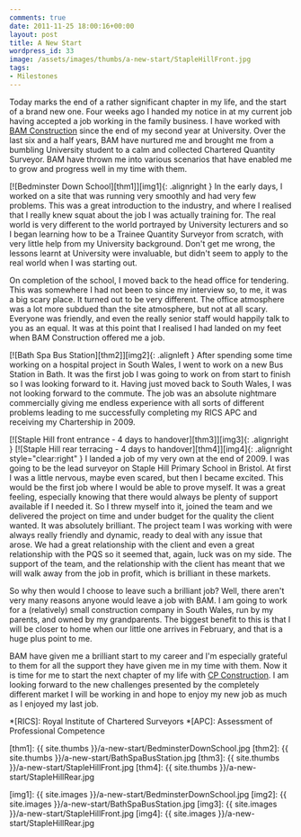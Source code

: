 ```yaml
---
comments: true
date: 2011-11-25 18:00:16+00:00
layout: post
title: A New Start
wordpress_id: 33
image: /assets/images/thumbs/a-new-start/StapleHillFront.jpg
tags:
- Milestones
---
```


Today marks the end of a rather significant chapter in my life, and the start of a brand new one. 
Four weeks ago I handed my notice in at my current job having accepted a job working in the family 
business. I have worked with [BAM Construction][bam] since the end of my second year at University. 
Over the last six and a half years, BAM have nurtured me and brought me from a bumbling University 
student to a calm and collected Chartered Quantity Surveyor. BAM have thrown me into various 
scenarios that have enabled me to grow and progress well in my time with them.

[![Bedminster Down School][thm1]][img1]{: .alignright }
In the early days, I worked on a site that was running very smoothly and had very few problems. This
was a great introduction to the industry, and where I realised that I really knew squat about the
job I was actually training for. The real world is very different to the world portrayed by
University lecturers and so I began learning how to be a Trainee Quantity Surveyor from scratch,
with very little help from my University background. Don't get me wrong, the lessons learnt at
University were invaluable, but didn't seem to apply to the real world when I was starting out.

On completion of the school, I moved back to the head office for tendering. This was somewhere I 
had not been to since my interview so, to me, it was a big scary place. It turned out to be very 
different. The office atmosphere was a lot more subdued than the site atmosphere, but not at all 
scary. Everyone was friendly, and even the really senior staff would happily talk to you as an 
equal. It was at this point that I realised I had landed on my feet when BAM Construction offered 
me a job.

[![Bath Spa Bus Station][thm2]][img2]{: .alignleft }
After spending some time working on a hospital project in South Wales, I went to work on a new Bus
Station in Bath. It was the first job I was going to work on from start to finish so I was looking
forward to it. Having just moved back to South Wales, I was not looking forward to the commute. The
job was an absolute nightmare commercially giving me endless experience with all sorts of different
problems leading to me successfully completing my RICS APC and receiving my Chartership in 2009.

[![Staple Hill front entrance - 4 days to handover][thm3]][img3]{: .alignright }
[![Staple Hill rear terracing - 4 days to handover][thm4]][img4]{: .alignright style="clear:right" }
I landed a job of my very own at the end of 2009. I was going to be the lead surveyor on Staple Hill
Primary School in Bristol. At first I was a little nervous, maybe even scared, but then I became
excited. This would be the first job where I would be able to prove myself. It was a great feeling,
especially knowing that there would always be plenty of support available if I needed it. So I threw
myself into it, joined the team and we delivered the project on time and under budget for the
quality the client wanted. It was absolutely brilliant. The project team I was working with were
always really friendly and dynamic, ready to deal with any issue that arose. We had a great
relationship with the client and even a great relationship with the PQS so it seemed that, again,
luck was on my side. The support of the team, and the relationship with the client has meant that we
will walk away from the job in profit, which is brilliant in these markets.

So why then would I choose to leave such a brilliant job? Well, there aren't very many reasons
anyone would leave a job with BAM. I am going to work for a (relatively) small construction company
in South Wales, run by my parents, and owned by my grandparents. The biggest benefit to this is that
I will be closer to home when our little one arrives in February, and that is a huge plus point to
me.

BAM have given me a brilliant start to my career and I'm especially grateful to them for all the
support they have given me in my time with them. Now it is time for me to start the next chapter of
my life with [CP Construction][cpc]. I am looking forward to the new challenges presented by the
completely different market I will be working in and hope to enjoy my new job as much as I enjoyed
my last job.

[bam]: http://www.bam.co.uk "BAM Construction"
[cpc]: http://www.cpconstruction.co.uk "CP Construction"

*[RICS]: Royal Institute of Chartered Surveyors
*[APC]: Assessment of Professional Competence

[thm1]: {{ site.thumbs }}/a-new-start/BedminsterDownSchool.jpg 
[thm2]: {{ site.thumbs }}/a-new-start/BathSpaBusStation.jpg 
[thm3]: {{ site.thumbs }}/a-new-start/StapleHillFront.jpg
[thm4]: {{ site.thumbs }}/a-new-start/StapleHillRear.jpg

[img1]: {{ site.images }}/a-new-start/BedminsterDownSchool.jpg 
[img2]: {{ site.images }}/a-new-start/BathSpaBusStation.jpg 
[img3]: {{ site.images }}/a-new-start/StapleHillFront.jpg
[img4]: {{ site.images }}/a-new-start/StapleHillRear.jpg